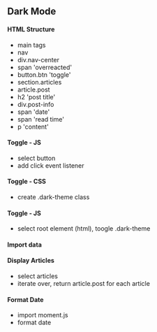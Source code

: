 ## Dark Mode

#### HTML Structure

- main tags
- nav
- div.nav-center
- span 'overreacted'
- button.btn 'toggle'
- section.articles
- article.post
- h2 'post title' 
- div.post-info
- span 'date'
- span 'read time'
- p 'content'

#### Toggle - JS

- select button 
- add click event listener

#### Toggle - CSS

- create .dark-theme class

#### Toggle - JS 

- select root element (html), toogle .dark-theme 

#### Import data

#### Display Articles

- select articles
- iterate over, return article.post for each article

#### Format Date

- import moment.js
- format date